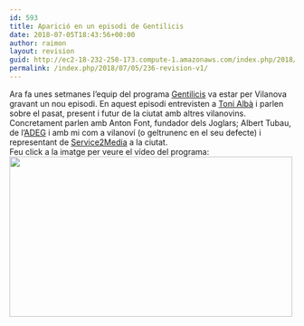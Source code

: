 ```yaml
---
id: 593
title: Aparició en un episodi de Gentilicis
date: 2018-07-05T18:43:56+00:00
author: raimon
layout: revision
guid: http://ec2-18-232-250-173.compute-1.amazonaws.com/index.php/2018/07/05/236-revision-v1/
permalink: /index.php/2018/07/05/236-revision-v1/
---
```

Ara fa unes setmanes l&#8217;equip del programa [Gentilicis](http://tvgirona.xiptv.cat/gentilicis) va estar per Vilanova gravant un nou episodi. En aquest episodi entrevisten a [Toni Albà](http://www.tonialba.cat/) i parlen sobre el pasat, present i futur de la ciutat amb altres vilanovins. Concretament parlen amb Anton Font, fundador dels Joglars; Albert Tubau, de l&#8217;[ADEG](http://adeg.cat/) i amb mi com a vilanoví (o geltrunenc en el seu defecte) i representant de [Service2Media](http://www.service2media.com) a la ciutat.  
Feu click a la imatge per veure el vídeo del programa:  
[<img loading="lazy" src="http://blog.rafols.org/wp-content/uploads/Screen-Shot-2013-04-03-at-11.49.45-AM.png" alt="" width="500" height="283" class="alignnone size-medium wp-image-243" />](http://tvgirona.xiptv.cat/gentilicis/capitol/capitol-12-_-toni-alba)
